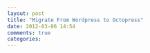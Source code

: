 ```yaml
---
layout: post
title: "Migrate From Wordpress to Octopress"
date: 2012-03-06 14:54
comments: true
categories: 
---
```

